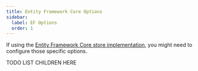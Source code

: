 ```yaml
---
title: Entity Framework Core Options
sidebar:
  label: EF Options
  order: 1
---
```


If using the [Entity Framework Core store implementation](../data/ef), you might need to configure those specific options.

TODO LIST CHILDREN HERE

